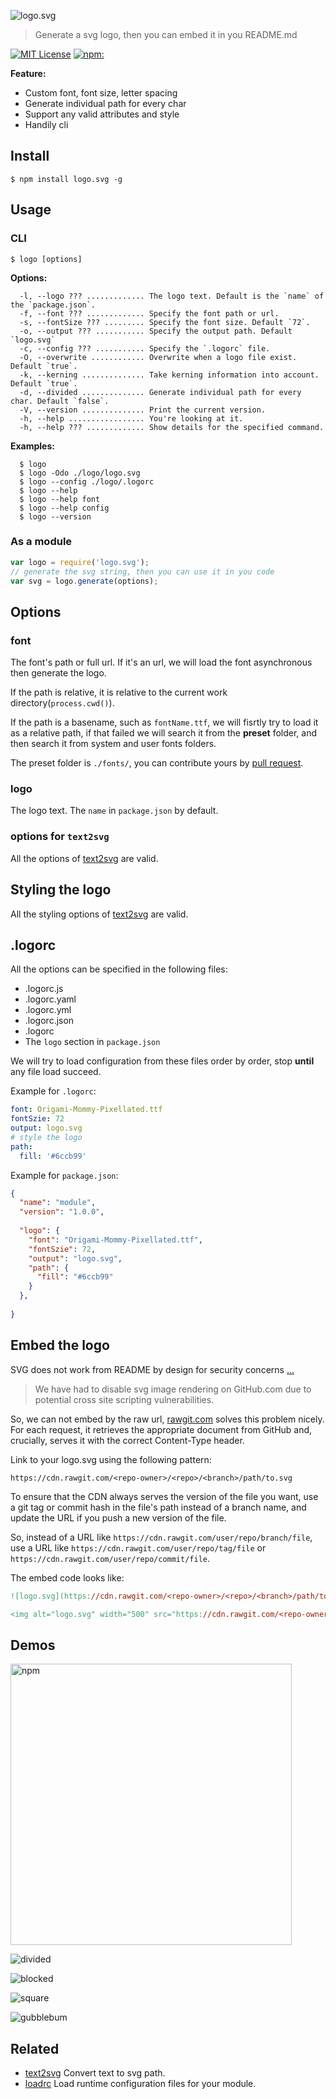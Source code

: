 ![logo.svg](https://cdn.rawgit.com/bubkoo/logo.svg/master/logo.svg)

> Generate a svg logo, then you can embed it in you README.md

[![MIT License](https://img.shields.io/badge/license-MIT_License-green.svg?style=flat-square)](https://github.com/bubkoo/logo.svg/blob/master/LICENSE)
[![npm:](https://img.shields.io/npm/v/logo.svg.svg?style=flat-square)](https://www.npmjs.com/packages/logo.svg)


**Feature:**

- Custom font, font size, letter spacing
- Generate individual path for every char
- Support any valid attributes and style
- Handily cli


## Install

```
$ npm install logo.svg -g
```

## Usage

### CLI

```
$ logo [options]
```

**Options:**

```
  -l, --logo ??? ............. The logo text. Default is the `name` of the `package.json`.
  -f, --font ??? ............. Specify the font path or url.
  -s, --fontSize ??? ......... Specify the font size. Default `72`.
  -o, --output ??? ........... Specify the output path. Default `logo.svg`
  -c, --config ??? ........... Specify the `.logorc` file.
  -O, --overwrite ............ Overwrite when a logo file exist. Default `true`.
  -k, --kerning .............. Take kerning information into account. Default `true`.
  -d, --divided .............. Generate individual path for every char. Default `false`.
  -V, --version .............. Print the current version.
  -h, --help ................. You're looking at it.
  -h, --help ??? ............. Show details for the specified command.
```

**Examples:**

```
  $ logo
  $ logo -Odo ./logo/logo.svg
  $ logo --config ./logo/.logorc
  $ logo --help
  $ logo --help font
  $ logo --help config
  $ logo --version
```

### As a module

```js
var logo = require('logo.svg');
// generate the svg string, then you can use it in you code
var svg = logo.generate(options);
```

## Options

### font

The font's path or full url. If it's an url, we will load the font asynchronous then generate the logo.

If the path is relative, it is relative to the current work directory(`process.cwd()`). 

If the path is a basename, such as `fontName.ttf`, we will fisrtly try to load it as a relative path, if that failed we will search it from the **preset** folder, and then search it from system and user fonts folders.

The preset folder is `./fonts/`, you can contribute yours by [pull request](https://github.com/bubkoo/logo.svg/pulls).

### logo

The logo text. The `name` in `package.json` by default.

### options for `text2svg`

All the options of [text2svg](https://github.com/bubkoo/text2svg#options) are valid. 

## Styling the logo

All the styling options of [text2svg](https://github.com/bubkoo/text2svg#styling-the-elements) are valid. 

## .logorc

All the options can be specified in the following files:

- .logorc.js
- .logorc.yaml
- .logorc.yml
- .logorc.json
- .logorc
- The `logo` section in `package.json`

We will try to load configuration from these files order by order, stop **until** any file load succeed.

Example for `.logorc`:

```yaml
font: Origami-Mommy-Pixellated.ttf
fontSzie: 72
output: logo.svg
# style the logo
path:
  fill: '#6ccb99'
```

Example for `package.json`:

```json
{
  "name": "module",
  "version": "1.0.0",
 
  "logo": {
    "font": "Origami-Mommy-Pixellated.ttf",
    "fontSzie": 72,
    "output": "logo.svg",
    "path": {
      "fill": "#6ccb99"
    }
  },
  
}
```


## Embed the logo

SVG does not work from README by design for security concerns [...](http://stackoverflow.com/a/21521184/895245)

> We have had to disable svg image rendering on GitHub.com due to potential cross site scripting vulnerabilities.

So, we can not embed by the raw url, [rawgit.com](http://rawgit.com/) solves this problem nicely. For each request, it retrieves the appropriate document from GitHub and, crucially, serves it with the correct Content-Type header.

Link to your logo.svg using the following pattern:

```
https://cdn.rawgit.com/<repo-owner>/<repo>/<branch>/path/to.svg
```

To ensure that the CDN always serves the version of the file you want, use a git tag or commit hash in the file's path instead of a branch name, and update the URL if you push a new version of the file.

So, instead of a URL like `https://cdn.rawgit.com/user/repo/branch/file`, use a URL like `https://cdn.rawgit.com/user/repo/tag/file` or `https://cdn.rawgit.com/user/repo/commit/file`.



The embed code looks like:

```mk
![logo.svg](https://cdn.rawgit.com/<repo-owner>/<repo>/<branch>/path/to.svg)

<img alt="logo.svg" width="500" src="https://cdn.rawgit.com/<repo-owner>/<repo>/<branch>/path/to.svg">
```

## Demos

<img alt="npm" width="450" src="https://cdn.rawgit.com/bubkoo/logo.svg/3321802/demos/gubblebum-blocky/npm.svg">

![divided](https://cdn.rawgit.com/bubkoo/logo.svg/3321802/demos/origami-mommy/divided.svg)

![blocked](https://cdn.rawgit.com/bubkoo/logo.svg/3321802/demos/blocked/blocked.svg)

![square](https://cdn.rawgit.com/bubkoo/logo.svg/3321802/demos/mk-zodnig-square/square.svg)

![gubblebum](https://cdn.rawgit.com/bubkoo/logo.svg/3321802/demos/gubblebum/gubblebum.svg)


## Related
   
- [text2svg](https://github.com/bubkoo/text2svg) Convert text to svg path.
- [loadrc](https://github.com/bubkoo/loadrc) Load runtime configuration files for your module.

